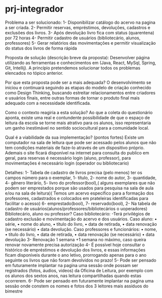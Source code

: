 # prj-integrador
Problema a ser solucionado:
1- Disponibilizar catálogo do acervo na pagina a 
ser criada.
2- Permitir reservas, empréstimos, devoluções, 
cadastros e exclusões dos livros.
3- Após devolução livro fica com status 
(quarentena) por 72 horas
4- Permitir cadastro de usuários (bibliotecário,
alunos, professores)
5- Gerar relatórios das movimentações e 
permitir visualização do status dos livros de 
forma rápida

Proposta de solução (descrição breve 
da proposta):
Desenvolver página utilizando as ferramentas e 
conhecimentos em (Java, React, MySql, Spring, 
Git, Intellij).
A princípio pretendemos solucionar todos os 
problemas elencados no tópico anterior.

Por que esta proposta pode ser a mais 
adequada?
O desenvolvimento se iniciou e continuará 
seguindo as etapas do modelo de criação 
conhecido como Design Thinking, buscando 
estreitar relacionamentos entre criadores e 
usuários finais, entre outras formas de tornar o 
produto final mais adequado com a necessidade 
identificada.

Como o contexto reagiria a esta 
solução?
Ao que a coleta do questionário aponta, existe 
uma real e contundente possibilidade de que o 
espaço de leitura da escola se torne mais atrativo 
para os alunos, isso representaria um ganho
inestimável no sentido sociocultural para a
comunidade local.

Qual é a viabilidade da sua 
implementação? (pontos fortes)
Existe um computador na sala de leitura que 
pode ser acessado pelos alunos que não tem 
condições materiais de faze-lo através de um
dispositivo próprio. Ademais o site ficará 
disponível na internet para consulta do publico 
em geral, para reservas é necessário login (aluno, 
professor), para movimentações é necessário
login (operador ou bibliotecario)

Detalhes:
1- Tabela de cadastro de livros precisa (pelo menos) ter os campos
número para o exemplar, 
1- título, 
2- nome do autor,
3- quantidade,
4- gênero literário,
5- livro do professor(bool),( alguns exemplares que não podem ser emprestados 
porque são usados para pesquisa na sala de aula e/ou na sala de leitura)(
Temos um acervo específico para a formação dos professores, cadastrados e 
colocados em prateleiras identificadas para facilitar o acesso)
6- emprestado(bool),
7- reservado(bool),
2- Na tabela de cadastro de usuários(alunos/professores/bibliotecários o uoperadores)
Bibliotecário, aluno ou professor?
Caso bibliotecário:
-Terá privilégios de cadastro exclusão e movimentação do acervo e dos usuários.
Caso aluno:
• série, 
• nome do aluno, 
• título do livro, 
• data de retirada, 
• data renovação (se necessário)
• data devolução. 
Caso professores e funcionários:
• nome,
• título do livro, 
• data de retirada, 
• data renovação (se necessário)
• data devolução
3- Renovação 1 semana +1 semana no máximo, caso queira renovar novamente precisa 
autorização
4- É possível hoje consultar o histórico de empréstimos e devolução dos livros, e essas 
informações ficam disponíveis durante o ano letivo, prorrogando apenas para o ano 
seguinte os livros que não foram devolvidos no prazo!
5- Pode ser pensado em futuramente implantar na pagina uma sessão onde possam ser 
registrados (fotos, áudios, videos) da Oficina de Leitura, por exemplo com os alunos 
dos sextos anos, nas leitura compartilhadas quando estas ocorrerem.
6- Pode ser pensado em futuramente implantar na pagina uma sessão onde constem os 
nomes e fotos dos 3 leitores mais assíduos do bimestre
